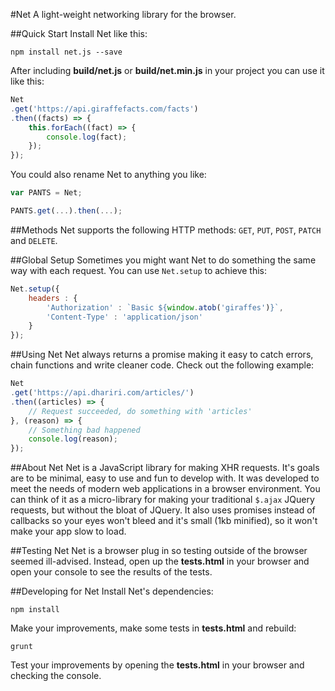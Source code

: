 #Net
A light-weight networking library for the browser.

##Quick Start
Install Net like this:
```shell
npm install net.js --save
```

After including **build/net.js** or **build/net.min.js** in your project you can use it like this:

```js
Net
.get('https://api.giraffefacts.com/facts')
.then((facts) => {
    this.forEach((fact) => {
        console.log(fact);
    });
});
```

You could also rename Net to anything you like:

```js
var PANTS = Net;

PANTS.get(...).then(...);
```

##Methods
Net supports the following HTTP methods: `GET`, `PUT`, `POST`, `PATCH` and `DELETE`.

##Global Setup
Sometimes you might want Net to do something the same way with each request. You can use `Net.setup` to achieve this:

```js
Net.setup({
    headers : {
        'Authorization' : `Basic ${window.atob('giraffes')}`,
        'Content-Type' : 'application/json'
    }
});
```

##Using Net
Net always returns a promise making it easy to catch errors, chain functions and write cleaner code. Check out the following example:

```js
Net
.get('https://api.dhariri.com/articles/')
.then((articles) => {
    // Request succeeded, do something with 'articles'
}, (reason) => {
    // Something bad happened
    console.log(reason);
});
```

##About Net
Net is a JavaScript library for making XHR requests. It's goals are to be minimal, easy to use and fun to develop with. It was developed to meet the needs of modern web applications in a browser environment. You can think of it as a micro-library for making your traditional `$.ajax` JQuery requests, but without the bloat of JQuery. It also uses promises instead of callbacks so your eyes won't bleed and it's small (1kb minified), so it won't make your app slow to load.

##Testing Net
Net is a browser plug in so testing outside of the browser seemed ill-advised. Instead, open up the **tests.html** in your browser and open your console to see the results of the tests.

##Developing for Net
Install Net's dependencies:
```shell
npm install
```

Make your improvements, make some tests in **tests.html** and rebuild:
```shell
grunt
```

Test your improvements by opening the **tests.html** in your browser and checking the console.

